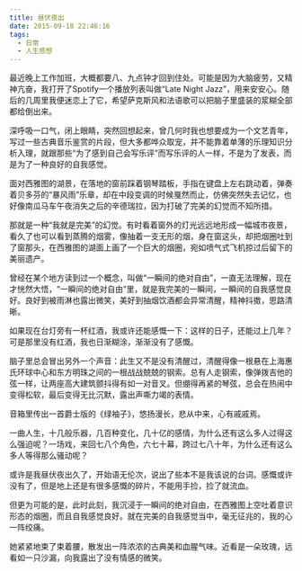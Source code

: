 ```yaml
---
title: 昼伏夜出
date: 2015-09-18 22:46:16
tags:
  - 日常
  - 人生感想
---
```


最近晚上工作加班，大概都要八、九点钟才回到住处。可能是因为大脑疲劳，又精神亢奋，我打开了Spotify一个播放列表叫做“Late Night Jazz”，用来安安心。随后的几周里我便迷恋上了它，希望萨克斯风和法语歌可以把脑子里盛装的浆糊全部都给倒出来。

<!--more-->

深呼吸一口气，闭上眼睛，突然回想起来，曾几何时我也想要成为一个文艺青年，写过一些古典音乐鉴赏的片段，但大多都哗众取宠，并不能靠着单薄的乐理知识分析入理，就跟那些“为了感到自己会写乐评”而写乐评的人一样，不是为了发表，而是为了一种良好的自我感觉。

面对西雅图的湖景，在落地的窗前踩着钢琴踏板，手指在键盘上左右跳动着，弹奏着贝多芬的“暴风雨”乐章，却在中段变调的时候戛然而止，仿佛突然失去记忆，也好像南瓜马车午夜消失之后的辛德瑞拉，因为打破了完美的幻觉而不知所措。

那就是一种“我就是完美”的幻觉。有时看着窗外的灯光远远地形成一幅城市夜景，看久了也可以看到蒸腾的烟雾，像抽着一支无形的烟，身在窗这头，却把烟圈吐到了窗那头，在西雅图的湖面上画了一个巨大的烟圈，宛如喷气式飞机掠过后留下的美丽遗产。

曾经在某个地方读到过一个概念，叫做“一瞬间的绝对自由”，一直无法理解，现在才恍然大悟，“一瞬间的绝对自由”里，就是我完美的一瞬间，一瞬间的自我感觉良好。良好到被雨淋也露出微笑，美好到抽烟饮酒都会异常清醒，精神抖擞，思路清晰。

如果现在台灯旁有一杯红酒，我或许还能感慨一下：这样的日子，还能过上几年？可是那里没有红酒，我也日渐糊涂，渐渐没有了感慨。

脑子里总会冒出另外一个声音：此生又不是没有清醒过，清醒得像一根悬在上海惠氏环球中心和东方明珠之间的一根战战兢兢的钢索。总有人走钢索，像弹拨吉他的弦一样，让两座高大建筑颤抖得有如一对音叉。但绷得再紧的琴弦，总会在热闹中变得松软，最后变得无比沉默，露出声嘶力竭的表情。

音箱里传出一首爵士版的《绿袖子》，悠扬漫长，悲从中来，心有戚戚焉。

一曲人生，十几般乐器，几百种变化，几十亿的感情，为什么还有这么多人过得这么强迫呢？一场戏，来回七八个角色，六七十幕，跨过七八十年，为什么还有这么多人等得那么骚动呢？

或许是我昼伏夜出久了，开始语无伦次，说出了些本不是我该说的台词。感慨或许没有了，但是地上还是有很多感慨的碎片，不能用手捡，捡了就流血。

但更为可能的是，此时此刻，我沉浸于一瞬间的绝对自由，在西雅图上空吐着意识形态的烟圈，而且自我感觉良好。就在完美的自我感觉当中，毫无征兆的，我的心一阵绞痛。

她紧紧地束了束着腰，散发出一阵浓浓的古典美和血腥气味。近看是一朵玫瑰，远看如一只沙漏，向我露出了没有情感的微笑。
